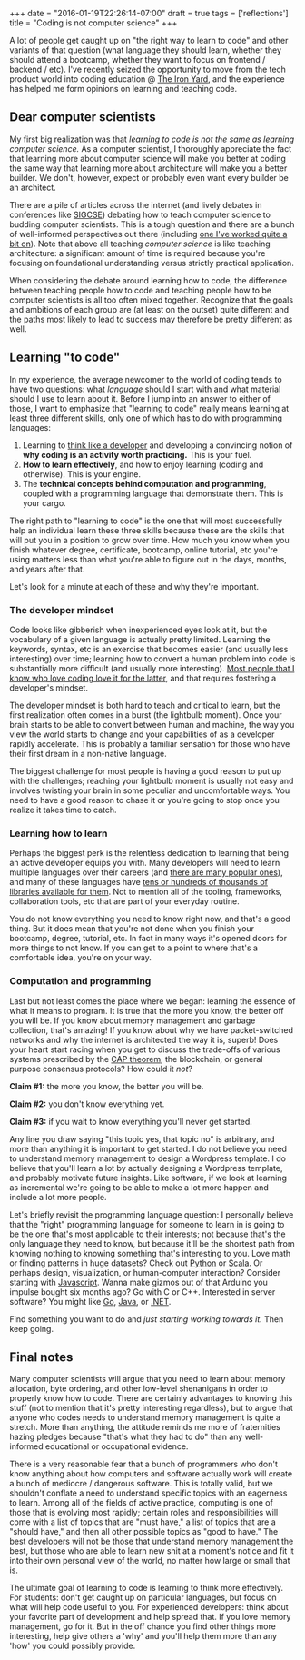 +++
date = "2016-01-19T22:26:14-07:00"
draft = true
tags = ['reflections']
title = "Coding is not computer science"
+++

A lot of people get caught up on "the right way to learn to code" and other variants of that question (what language they should learn, whether they should attend a bootcamp, whether they want to focus on frontend / backend / etc). I've recently seized the opportunity to move from the tech product world into coding education @ [The Iron Yard](http://theironyard.com/), and the experience has helped me form opinions on learning and teaching code.

## Dear computer scientists
My first big realization was that *learning to code is not the same as learning computer science.* As a computer scientist, I thoroughly appreciate the fact that learning more about computer science will make you better at coding the same way that learning more about architecture will make you a better builder. We don't, however, expect or probably even want every builder be an architect. 

There are a pile of articles across the internet (and lively debates in conferences like [SIGCSE](http://sigcse.org/sigcse/)) debating how to teach computer science to budding computer scientists. This is a tough question and there are a bunch of well-informed perspectives out there (including [one I've worked quite a bit on](http://cs10.org/)). Note that above all teaching *computer science* is like teaching architecture: a significant amount of time is required because you're focusing on foundational understanding versus strictly practical application.

When considering the debate around learning how to code, the difference between teaching people how to code and teaching people how to be computer scientists is all too often mixed together. Recognize that the goals and ambitions of each group are (at least on the outset) quite different and the paths most likely to lead to success may therefore be pretty different as well.

## Learning "to code"
In my experience, the average newcomer to the world of coding tends to have two questions: what *language* should I start with and what material should I use to learn about it. Before I jump into an answer to either of those, I want to emphasize that "learning to code" really means learning at least three different skills, only one of which has to do with programming languages:

  1. Learning to [think like a developer](http://skillcrush.com/2014/06/26/the-developer-mindset/) and developing a convincing notion of **why coding is an activity worth practicing.** This is your fuel.
  2. **How to learn effectively**, and how to enjoy learning (coding and otherwise). This is your engine.
  3. The **technical concepts behind computation and programming**, coupled with a programming language that demonstrate them. This is your cargo.

The right path to "learning to code" is the one that will most successfully help an individual learn these three skills because these are the skills that will put you in a position to grow over time. How much you know when you finish whatever degree, certificate, bootcamp, online tutorial, etc you're using matters less than what you're able to figure out in the days, months, and years after that.

Let's look for a minute at each of these and why they're important.

### The developer mindset
Code looks like gibberish when inexperienced eyes look at it, but the vocabulary of a given language is actually pretty limited. Learning the keywords, syntax, etc is an exercise that becomes easier (and usually less interesting) over time; learning how to convert a human problem into code is substantially more difficult (and usually more interesting). [Most people that I know who love coding love it for the latter](https://www.quora.com/Why-do-you-love-coding-so-much), and that requires fostering a developer's mindset.

The developer mindset is both hard to teach and critical to learn, but the first realization often comes in a burst (the lightbulb moment). Once your brain starts to be able to convert between human and machine, the way you view the world starts to change and your capabilities of as a developer rapidly accelerate. This is probably a familiar sensation for those who have their first dream in a non-native language.

The biggest challenge for most people is having a good reason to put up with the challenges; reaching your lightbulb moment is usually not easy and involves twisting your brain in some peculiar and uncomfortable ways. You need to have a good reason to chase it or you're going to stop once you realize it takes time to catch.

### Learning how to learn
Perhaps the biggest perk is the relentless dedication to learning that being an active developer equips you with. Many developers will need to learn multiple languages over their careers (and [there are many popular ones](http://githut.info/)), and many of these languages have [tens or hundreds of thousands of libraries available for them](http://www.modulecounts.com/). Not to mention all of the tooling, frameworks,  collaboration tools, etc that are part of your everyday routine.

You do not know everything you need to know right now, and that's a good thing. But it does mean that you're not done when you finish your bootcamp, degree, tutorial, etc. In fact in many ways it's opened doors for more things to not know. If you can get to a point to where that's a comfortable idea, you're on your way.

### Computation and programming
Last but not least comes the place where we began: learning the essence of what it means to program. It is true that the more you know, the better off you will be. If you know about memory management and garbage collection, that's amazing! If you know about why we have packet-switched networks and why the internet is architected the way it is, superb! Does your heart start racing when you get to discuss the trade-offs of various systems prescribed by the [CAP theorem](https://en.wikipedia.org/wiki/CAP_theorem), the blockchain, or general purpose consensus protocols? How could it *not*?

**Claim #1:** the more you know, the better you will be.

**Claim #2:** you don't know everything yet.

**Claim #3:** if you wait to know everything you'll never get started.

Any line you draw saying "this topic yes, that topic no" is arbitrary, and more than anything it is important to get started. I do not believe you need to understand memory management to design a Wordpress template. I do believe that you'll learn a lot by actually designing a Wordpress template, and probably motivate future insights. Like software, if we look at learning as incremental we're going to be able to make a lot more happen and include a lot more people.

Let's briefly revisit the programming language question: I personally believe that the "right" programming language for someone to learn in is going to be the one that's most applicable to their interests; not because that's the only language they need to know, but because it'll be the shortest path from knowing nothing to knowing something that's interesting to you. Love math or finding patterns in huge datasets? Check out [Python](https://www.python.org/) or [Scala](http://www.scala-lang.org/). Or perhaps design, visualization, or human-computer interaction? Consider starting with [Javascript](https://developer.mozilla.org/en-US/docs/Web/JavaScript). Wanna make gizmos out of that Arduino you impulse bought six months ago? Go with C or C++. Interested in server software? You might like [Go](https://golang.org/), [Java](https://www.java.com/en/), or [.NET](https://www.microsoft.com/net).

Find something you want to do and *just starting working towards it.* Then keep going.

## Final notes
Many computer scientists will argue that you need to learn about memory allocation, byte ordering, and other low-level shenanigans in order to properly know how to code. There are certainly advantages to knowing this stuff (not to mention that it's pretty interesting regardless), but to argue that anyone who codes needs to understand memory management is quite a stretch. More than anything, the attitude reminds me more of fraternities hazing pledges because "that's what they had to do" than any well-informed educational or occupational evidence.

There is a very reasonable fear that a bunch of programmers who don't know anything about how computers and software actually work will create a bunch of mediocre / dangerous software. This is totally valid, but we shouldn't conflate a need to understand specific topics with an eagerness to learn. Among all of the fields of active practice, computing is one of those that is evolving most rapidly; certain roles and responsibilities will come with a list of topics that are "must have," a list of topics that are a "should have," and then all other possible topics as "good to have." The best developers will not be those that understand memory management the best, but those who are able to learn new shit at a moment's notice and fit it into their own personal view of the world, no matter how large or small that is.

The ultimate goal of learning to code is learning to think more effectively. For students: don't get caught up on particular languages, but focus on what will help code useful to you. For experienced developers: think about your favorite part of development and help spread that. If you love memory management, go for it. But in the off chance you find other things more interesting, help give others a 'why' and you'll help them more than any 'how' you could possibly provide.